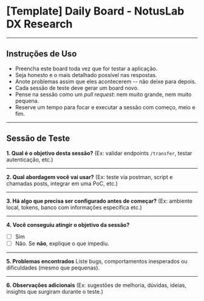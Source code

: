 # **[Template]** Daily Board - NotusLab DX Research

---

## Instruções de Uso

* Preencha este board toda vez que for testar a aplicação.
* Seja honesto e o mais detalhado possí­vel nas respostas.
* Anote problemas assim que eles acontecerem -- não deixe para depois.
* Cada sessão de teste deve gerar um board novo.
* Pense na sessão como um *pull request*: nem muito grande, nem muito pequena.
* Reserve um tempo para focar e executar a sessão com começo, meio e fim.

---

## Sessão de Teste

**1. Qual é o objetivo desta sessão?**
(Ex: validar endpoints `/transfer`, testar autenticação, etc.)

---

**2. Qual abordagem você vai usar?**
(Ex: teste via postman, script e chamadas posts, integrar em uma PoC, etc.)

---

**3. Há algo que precisa ser configurado antes de começar?**
(Ex: ambiente local, tokens, banco com informações especí­fica etc.)

---

**4. Você conseguiu atingir o objetivo da sessão?**

* [ ] Sim
* [ ] Não. Se **não**, explique o que impediu.

---

**5. Problemas encontrados**
Liste bugs, comportamentos inesperados ou dificuldades (mesmo que pequenas).

---

**6. Observações adicionais**
(Ex: sugestões de melhoria, dúvidas, ideias, insights que surgiram durante o teste.)
